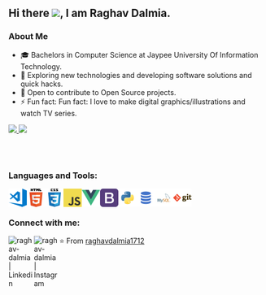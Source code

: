 <h2> Hi there <img src="https://raw.githubusercontent.com/MartinHeinz/MartinHeinz/master/wave.gif" width="30px">, I am Raghav Dalmia. </h2>
<h3>About Me</h3>

- 🎓 Bachelors in Computer Science at Jaypee University Of Information Technology.
- 🔭 Exploring new technologies and developing software solutions and quick hacks.
- 👯 Open to contribute to Open Source projects.
- ⚡ Fun fact: Fun fact: I love to make digital graphics/illustrations and watch TV series.


<a href="https://github.com/raghavdalmia1712">
  <img height="180em" src="https://github-readme-stats.vercel.app/api?username=raghavdalmia1712&theme=buefy&show_icons=true" />
  <img height="180em" src="https://github-readme-stats.vercel.app/api/top-langs/?username=raghavdalmia1712&theme=buefy&layout=compact" />
</a>

<br /><br/>

### Languages and Tools:
<img align="left" alt="Visual Studio Code" width="36px" src="https://raw.githubusercontent.com/github/explore/80688e429a7d4ef2fca1e82350fe8e3517d3494d/topics/visual-studio-code/visual-studio-code.png" />
<img align="left" alt="HTML5" width="36px" src="https://raw.githubusercontent.com/github/explore/80688e429a7d4ef2fca1e82350fe8e3517d3494d/topics/html/html.png" />
<img align="left" alt="CSS3" width="36px" src="https://raw.githubusercontent.com/github/explore/80688e429a7d4ef2fca1e82350fe8e3517d3494d/topics/css/css.png" />
<img align="left" alt="JavaScript" width="36px" src="https://raw.githubusercontent.com/github/explore/80688e429a7d4ef2fca1e82350fe8e3517d3494d/topics/javascript/javascript.png" />
<img align="left" alt="React" width="36px" src="https://raw.githubusercontent.com/github/explore/80688e429a7d4ef2fca1e82350fe8e3517d3494d/topics/vue/vue.png" />
<img align="left" alt="Bootstrap" width="36px" src="https://raw.githubusercontent.com/github/explore/80688e429a7d4ef2fca1e82350fe8e3517d3494d/topics/bootstrap/bootstrap.png" />
<img align="left" alt="Python" width="36px" src="https://raw.githubusercontent.com/github/explore/e94815998e4e0713912fed477a1f346ec04c3da2/topics/python/python.png" />
<img align="left" alt="SQL" width="36px" src="https://raw.githubusercontent.com/github/explore/80688e429a7d4ef2fca1e82350fe8e3517d3494d/topics/sql/sql.png" />
<img align="left" alt="MySQL" width="36px" src="https://raw.githubusercontent.com/github/explore/80688e429a7d4ef2fca1e82350fe8e3517d3494d/topics/mysql/mysql.png" />
<img align="left" alt="Git" width="36px" src="https://raw.githubusercontent.com/github/explore/80688e429a7d4ef2fca1e82350fe8e3517d3494d/topics/git/git.png" />

<br /><br/>

### Connect with me:
<a href="https://www.linkedin.com/in/raghavdalmia/"><img align="left" alt="raghav-dalmia | Linkedin" width="50px" src="https://cdn4.iconfinder.com/data/icons/social-media-2110/64/Linked_In-01-512.png" /></a>
<a href="https://www.instagram.com/0o_raghav_o0/"><img align="left" alt="raghav-dalmia | Instagram" width="50px" src="https://cdn4.iconfinder.com/data/icons/social-media-2110/64/Instagram-01-512.png" /></a>

⭐️ From [raghavdalmia1712](https://github.com/raghavdalmia1712)
<!--Here are some ideas to get you started:

- 🔭 I’m currently working on ...
- 🌱 I’m currently learning ...
- 👯 I’m looking to collaborate on ...
- 🤔 I’m looking for help with ...
- 💬 Ask me about ...
- 📫 How to reach me: ...
- 😄 Pronouns: ... -->